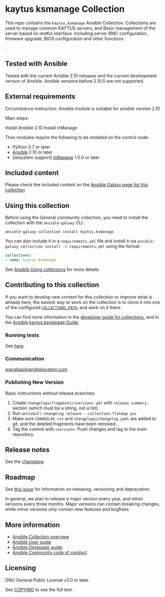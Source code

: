 # kaytus ksmanage Collection

This repo contains the `kaytus,ksmanage` Ansible Collection. Collections are used to manage common KAYTUS servers, and Basic management of the server based on restful interface. Including server BMC configuration, firmware upgrade, BIOS configuration and other functions.

.

## Tested with Ansible

Tested with the current Ansible 2.10 releases and the current development version of Ansible. Ansible versions before 2.10.0 are not supported.

## External requirements

Circumstance instruction:
Ansible module is suitable for ansible version 2.10

Main steps:

Install Ansible 2.10
Install inManage 
<!--- A step-by-step reproduction of the problem is helpful if there is no related issue -->
Thes modules require the following to be installed on the control node:

* Python 3.7 or later
* [Ansible](http://www.ansible.com) 2.10 or later
* [ieisystem support] [inManage](https://github.com/ieisystem/inManage) 1.0.0 or later

## Included content

Please check the included content on the [Ansible Galaxy page for this collection](https://galaxy.ansible.com/ui/repo/published/kaytus/ksmanage)

## Using this collection

Before using the General community collection, you need to install the collection with the `ansible-galaxy` CLI:

    ansible-galaxy collection install kaytus.ksmanage

You can also include it in a `requirements.yml` file and install it via `ansible-galaxy collection install -r requirements.yml` using the format:

```yaml
collections:
- name: kaytus.ksmanage
```

See [Ansible Using collections](https://ieisystem.github.io/kaytus.ksmanage-docs/index.html) for more details.

## Contributing to this collection

If you want to develop new content for this collection or improve what is already here, the easiest way to work on the collection is to clone it into one of the configured [`COLLECTIONS_PATH`](https://docs.ansible.com/ansible/latest/reference_appendices/config.html#collections-paths), and work on it there.

You can find more information in the [developer guide for collections](https://docs.ansible.com/ansible/devel/dev_guide/developing_collections.html#contributing-to-collections), and in the [Ansible kaytus.ksmanage Guide](https://ieisystem.github.io/kaytus.ksmanage-docs/index.html).

### Running tests

See [here](https://docs.ansible.com/ansible/devel/dev_guide/developing_collections.html#testing-collections).

### Communication

wangbaoshan@ieisystem.com


### Publishing New Version

Basic instructions without release branches:

1. Create `changelogs/fragments/<version>.yml` with `release_summary:` section (which must be a string, not a list).
2. Run `antsibull-changelog release --collection-flatmap yes`
3. Make sure `CHANGELOG.rst` and `changelogs/changelog.yaml` are added to git, and the deleted fragments have been removed.
4. Tag the commit with `<version>`. Push changes and tag to the main repository.

## Release notes

See the [changelog](https://github.com/ieisystem/kaytus.ksmanage/blob/main/CHANGELOG.rst).

## Roadmap

See [this issue](https://github.com/ieisystem/kaytus.ksmanage/issues/2) for information on releasing, versioning and deprecation.

In general, we plan to release a major version every year, and minor versions every three months. Major versions can contain breaking changes, while minor versions only contain new features and bugfixes.


## More information

- [Ansible Collection overview](https://github.com/ansible-collections/overview)
- [Ansible User guide](https://docs.ansible.com/ansible/latest/user_guide/index.html)
- [Ansible Developer guide](https://docs.ansible.com/ansible/latest/dev_guide/index.html)
- [Ansible Community code of conduct](https://docs.ansible.com/ansible/latest/community/code_of_conduct.html)

## Licensing

GNU General Public License v3.0 or later.

See [COPYING](https://www.gnu.org/licenses/gpl-3.0.txt) to see the full text.
